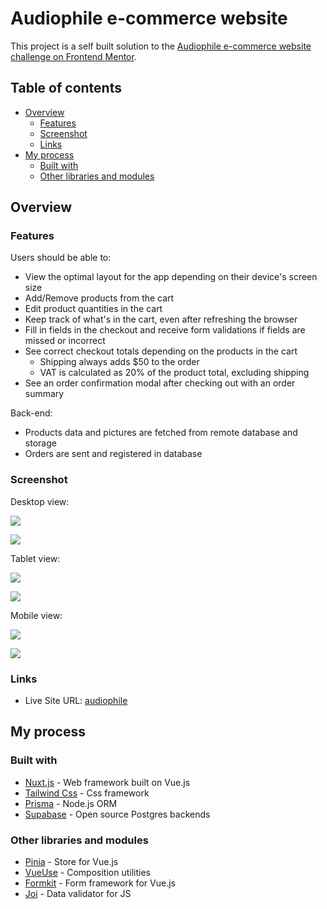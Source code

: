 # Audiophile e-commerce website

This project is a self built solution to the [Audiophile e-commerce website challenge on Frontend Mentor](https://www.frontendmentor.io/challenges/audiophile-ecommerce-website-C8cuSd_wx).

## Table of contents

- [Overview](#overview)
  - [Features](#features)
  - [Screenshot](#screenshot)
  - [Links](#links)
- [My process](#my-process)
  - [Built with](#built-with)
  - [Other libraries and modules](#other-libraries-and-modules)

## Overview

### Features

Users should be able to:

- View the optimal layout for the app depending on their device's screen size
- Add/Remove products from the cart
- Edit product quantities in the cart
- Keep track of what's in the cart, even after refreshing the browser
- Fill in fields in the checkout and receive form validations if fields are missed or incorrect
- See correct checkout totals depending on the products in the cart
  - Shipping always adds $50 to the order
  - VAT is calculated as 20% of the product total, excluding shipping
- See an order confirmation modal after checking out with an order summary

Back-end:

- Products data and pictures are fetched from remote database and storage
- Orders are sent and registered in database

### Screenshot

Desktop view:

![](./screenshots/screenshot-desktop-01.png)

![](./screenshots/screenshot-desktop-02.png)

Tablet view:

![](./screenshots/screenshot-tablet-01.png)

![](./screenshots/screenshot-tablet-02.png)

Mobile view:

![](./screenshots/screenshot-mobile-01.png)

![](./screenshots/screenshot-mobile-02.png)

### Links

- Live Site URL: [audiophile](https://nuxt-audiophile-ecommerce.vercel.app/)

## My process

### Built with

- [Nuxt.js](https://nuxt.com/) - Web framework built on Vue.js
- [Tailwind Css](https://tailwindcss.com/) - Css framework
- [Prisma](https://www.prisma.io/) - Node.js ORM
- [Supabase](https://supabase.com/) - Open source Postgres backends

### Other libraries and modules

- [Pinia](https://pinia.vuejs.org/) - Store for Vue.js
- [VueUse](https://vueuse.org/) - Composition utilities
- [Formkit](https://formkit.com/) - Form framework for Vue.js
- [Joi](https://joi.dev/) - Data validator for JS
